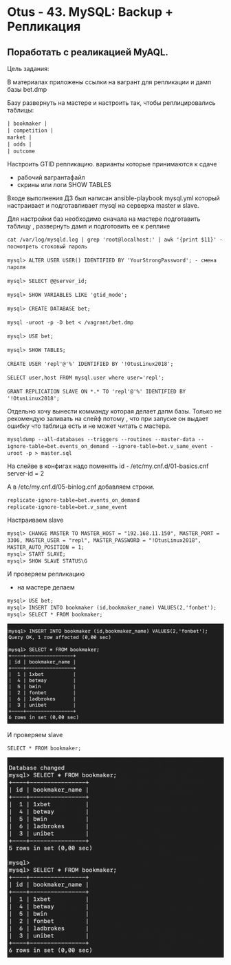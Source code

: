 # Otus - 43. MySQL: Backup + Репликация 
## Поработать с реаликацией MyAQL.

Цель задания:

В материалах приложены ссылки на вагрант для репликации и дамп базы bet.dmp

Базу развернуть на мастере и настроить так, чтобы реплицировались таблицы:
```
| bookmaker |
| competition |
market |
| odds |
| outcome
```
Настроить GTID репликацию.
варианты которые принимаются к сдаче
- рабочий вагрантафайл
- скрины или логи SHOW TABLES


Входе выполнения ДЗ был написан ansible-playbook mysql.yml который настраивает и подготавливает mysql на серверха master и slave.

Для настройки баз необходимо сначала на мастере подготавить таблицу , развернуть дамп и подготовить ее к реплике 

```
cat /var/log/mysqld.log | grep 'root@localhost:' | awk '{print $11}' - посмотреть стоковый пароль 

mysql> ALTER USER USER() IDENTIFIED BY 'YourStrongPassword'; - смена пароля 

mysql> SELECT @@server_id;

mysql> SHOW VARIABLES LIKE 'gtid_mode';

mysql> CREATE DATABASE bet;

mysql -uroot -p -D bet < /vagrant/bet.dmp

mysql> USE bet;

mysql> SHOW TABLES;

CREATE USER 'repl'@'%' IDENTIFIED BY '!OtusLinux2018';

SELECT user,host FROM mysql.user where user='repl';

GRANT REPLICATION SLAVE ON *.* TO 'repl'@'%' IDENTIFIED BY '!OtusLinux2018';
```

Отдельно хочу вынести комманду которая делает дапм базы. Только не рекомендую заливать на слейф потому , что при запуске он выдает ошибку что таблица есть и не может читать с мастера. 

```
mysqldump --all-databases --triggers --routines --master-data --ignore-table=bet.events_on_demand --ignore-table=bet.v_same_event -uroot -p > master.sql
```

На слейве в конфигах надо поменять id - /etc/my.cnf.d/01-basics.cnf  server-id = 2

А в /etc/my.cnf.d/05-binlog.cnf добавляем строки.

```
replicate-ignore-table=bet.events_on_demand
replicate-ignore-table=bet.v_same_event
```
Настраиваем slave
```
mysql> CHANGE MASTER TO MASTER_HOST = "192.168.11.150", MASTER_PORT = 3306, MASTER_USER = "repl", MASTER_PASSWORD = "!OtusLinux2018", MASTER_AUTO_POSITION = 1;
mysql> START SLAVE;
mysql> SHOW SLAVE STATUS\G
```
И проверяем репликацию 

- на мастере делаем 
```
mysql> USE bet;
mysql> INSERT INTO bookmaker (id,bookmaker_name) VALUES(2,'fonbet');
mysql> SELECT * FROM bookmaker;
```

![Скорость iperf3 в режиме tap](https://github.com/Dogmatic41/otus/blob/main/43.mysql/images/master.png)

И проверяем slave

```
SELECT * FROM bookmaker;
```
![Скорость iperf3 в режиме tun](https://github.com/Dogmatic41/otus/blob/main/43.mysql/images/slave.png)